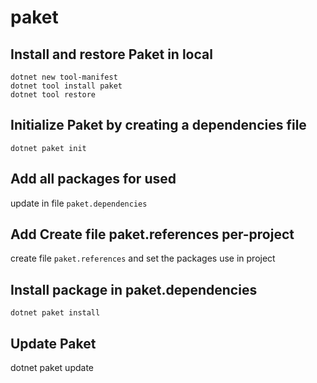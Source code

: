 # paket

## Install and restore Paket in local

```
dotnet new tool-manifest
dotnet tool install paket
dotnet tool restore
```

## Initialize Paket by creating a dependencies file

```
dotnet paket init
```

## Add all packages for used

update in file `paket.dependencies`

## Add Create file paket.references per-project

create file `paket.references` and set the packages use in project

## Install package in paket.dependencies

```
dotnet paket install
```

## Update Paket

dotnet paket update